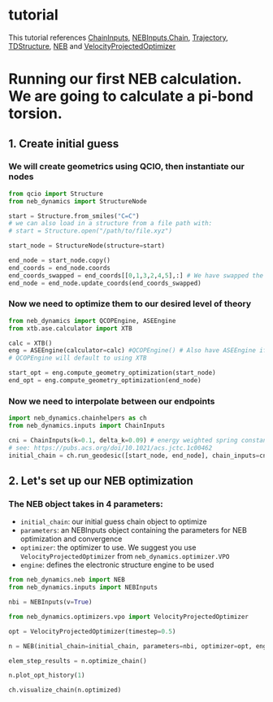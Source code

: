 # tutorial
This tutorial references [ChainInputs](https://mtzgroup.github.io/neb-dynamics/inputs), [NEBInputs](inputs.md),[Chain](https://mtzgroup.github.io/neb-dynamics/chain/), [Trajectory](https://mtzgroup.github.io/neb-dynamics/trajectory/), [TDStructure](https://mtzgroup.github.io/neb-dynamics/tdstructure/), [NEB](https://mtzgroup.github.io/neb-dynamics/neb/) and [VelocityProjectedOptimizer](https://mtzgroup.github.io/neb-dynamics/vpo)


# Running our first NEB calculation. We are going to calculate a pi-bond torsion.
## 1. Create initial guess
### We will create geometrics using QCIO, then instantiate our nodes
```python
from qcio import Structure
from neb_dynamics import StructureNode

start = Structure.from_smiles("C=C")
# we can also load in a structure from a file path with:
# start = Structure.open("/path/to/file.xyz")

start_node = StructureNode(structure=start)

end_node = start_node.copy()
end_coords = end_node.coords
end_coords_swapped = end_coords[[0,1,3,2,4,5],:] # We have swapped the indices of two hydrogens
end_node = end_node.update_coords(end_coords_swapped)
```

### Now we need to optimize them to our desired level of theory
```python
from neb_dynamics import QCOPEngine, ASEEngine
from xtb.ase.calculator import XTB

calc = XTB()
eng = ASEEngine(calculator=calc) #QCOPEngine() # Also have ASEEngine if you want to run with ASE calculators
# QCOPEngine will default to using XTB

start_opt = eng.compute_geometry_optimization(start_node)
end_opt = eng.compute_geometry_optimization(end_node)
```
### Now we need to interpolate between our endpoints
```python
import neb_dynamics.chainhelpers as ch
from neb_dynamics.inputs import ChainInputs

cni = ChainInputs(k=0.1, delta_k=0.09) # energy weighted spring constants
# see: https://pubs.acs.org/doi/10.1021/acs.jctc.1c00462
initial_chain = ch.run_geodesic([start_node, end_node], chain_inputs=cni, nimages=15)
```
## 2. Let's set up our NEB optimization
### The NEB object takes in 4 parameters:
 * `initial_chain`: our initial guess chain object to optimize
 * `parameters`: an NEBInputs object containing the parameters for NEB optimization and convergence
 * `optimizer`: the optimizer to use. We suggest you use `VelocityProjectedOptimizer` from
            `neb_dynamics.optimizer.VPO`
 * `engine`: defines the electronic structure engine to be used
```python
from neb_dynamics.neb import NEB
from neb_dynamics.inputs import NEBInputs

nbi = NEBInputs(v=True)

from neb_dynamics.optimizers.vpo import VelocityProjectedOptimizer

opt = VelocityProjectedOptimizer(timestep=0.5)

n = NEB(initial_chain=initial_chain, parameters=nbi, optimizer=opt, engine=eng)

elem_step_results = n.optimize_chain()

n.plot_opt_history(1)

ch.visualize_chain(n.optimized)
```